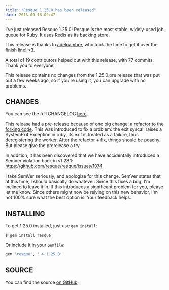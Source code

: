 ```yaml
---
title: "Resque 1.25.0 has been released"
date: 2013-09-16 09:47
---
```


I've just released Resque 1.25.0! Resque is the most stable, widely-used job queue for Ruby. It uses Redis as its backing store.

This release is thanks to [adelcambre](https://github.com/adelcambre), who took the time to get it over the finish line! <3.

A total of 19 contributors helped out with this release, with 77 commits. Thank you to everyone!

This release contains no changes from the 1.25.0.pre release that was put out a few weeks ago, so if you're using it, you can upgrade with no problems.

## CHANGES

You can see the full CHANGELOG [here](https://github.com/resque/resque/blob/v1.25.0/HISTORY.md).

This release had a pre-release because of one big change: [a refactor to the
forking code](https://github.com/resque/resque/pull/1017/files). This was
introduced to fix a problem: the exit syscall raises a SystemExit Exception in
ruby, its exit is treated as a failure, thus deregistering the worker. After
the refactor + fix, things should be peachy. But please give the prerelease a
try.

In addition, it has been discovered that we have accidentally introduced a
SemVer violation back in v1.23.1: https://github.com/resque/resque/issues/1074

I take SemVer seriously, and apologize for this change. SemVer states that at
this time, I should basically do whatever. Since this fixes a bug, I'm inclined
to leave it in. If this introduces a significant problem for you, please let me
know. Since others might now be relying on this new behavior, I'm not 100% sure
what the best option is. Your feedback helps.

## INSTALLING

To get 1.25.0 installed, just use `gem install`:

```bash
$ gem install resque
```

Or include it in your `Gemfile`:

```ruby
gem 'resque', '~> 1.25.0'
```

## SOURCE

You can find the source [on GitHub](https://github.com/resque/resque).
